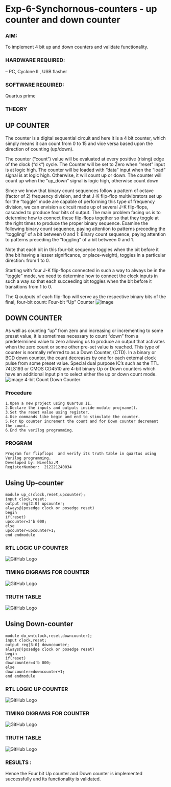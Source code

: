 # Exp-6-Synchornous-counters - up counter and down counter 
### AIM: 
To implement 4 bit up and down counters and validate  functionality.
### HARDWARE REQUIRED:  
– PC, Cyclone II , USB flasher
### SOFTWARE REQUIRED:  
 Quartus prime
### THEORY 

## UP COUNTER 
The counter is a digital sequential circuit and here it is a 4 bit counter, which simply means it can count from 0 to 15 and vice versa based upon the direction of counting (up/down). 

The counter (“count“) value will be evaluated at every positive (rising) edge of the clock (“clk“) cycle.
The Counter will be set to Zero when “reset” input is at logic high.
The counter will be loaded with “data” input when the “load” signal is at logic high. Otherwise, it will count up or down.
The counter will count up when the “up_down” signal is logic high, otherwise count down

Since we know that binary count sequences follow a pattern of octave (factor of 2) frequency division, and that J-K flip-flop multivibrators set up for the “toggle” mode are capable of performing this type of frequency division, we can envision a circuit made up of several J-K flip-flops, cascaded to produce four bits of output.
The main problem facing us is to determine how to connect these flip-flops together so that they toggle at the right times to produce the proper binary sequence.
Examine the following binary count sequence, paying attention to patterns preceding the “toggling” of a bit between 0 and 1:
Binary count sequence, paying attention to patterns preceding the “toggling” of a bit between 0 and 1.

Note that each bit in this four-bit sequence toggles when the bit before it (the bit having a lesser significance, or place-weight), toggles in a particular direction: from 1 to 0.

Starting with four J-K flip-flops connected in such a way to always be in the “toggle” mode, we need to determine how to connect the clock inputs in such a way so that each succeeding bit toggles when the bit before it transitions from 1 to 0.

The Q outputs of each flip-flop will serve as the respective binary bits of the final, four-bit count:
Four-bit “Up” Counter
![image](https://user-images.githubusercontent.com/36288975/169644758-b2f4339d-9532-40c5-af40-8f4f8c942e2c.png)
## DOWN COUNTER 

As well as counting “up” from zero and increasing or incrementing to some preset value, it is sometimes necessary to count “down” from a predetermined value to zero allowing us to produce an output that activates when the zero count or some other pre-set value is reached.
This type of counter is normally referred to as a Down Counter, (CTD). In a binary or BCD down counter, the count decreases by one for each external clock pulse from some preset value. Special dual purpose IC’s such as the TTL 74LS193 or CMOS CD4510 are 4-bit binary Up or Down counters which have an additional input pin to select either the up or down count mode.
![image](https://user-images.githubusercontent.com/36288975/169644844-1a14e123-7228-4ed8-81a9-eb937dff4ac8.png)
4-bit Count Down Counter
### Procedure
~~~
1.Open a new project using Quartus II.
2.Declare the inputs and outputs inside module projname().
3.Set the reset value using register.
4.Use commands like begin and end to stimulate the counter.
5.For Up counter increment the count and for Down counter decrement the count.
6.End the verilog programming.
~~~
### PROGRAM 
~~~
Program for flipflops  and verify its truth table in quartus using Verilog programming.
Developed by: Nivetha.M
RegisterNumber:  212221240034
~~~
## Using Up-counter
~~~
module up_c(clock,reset,upcounter);
input clock,reset;
output reg[2:0] upcounter;
always@(posedge clock or posedge reset)
begin
if(reset)
upcounter=3'b 000;
else
upcounter=upcounter+1;
end endmodule
~~~
### RTL LOGIC UP COUNTER   
![GitHub Logo](./up1.png)
### TIMING DIGRAMS FOR COUNTER  
![GitHub Logo](./time.png)
### TRUTH TABLE 
![GitHub Logo](./up.png)

## Using Down-counter
~~~
module do_wn(clock,reset,downcounter);
input clock,reset;
output reg[3:0] downcounter;
always@(posedge clock or posedge reset)
begin
if(reset)
downcounter=4'b 000;
else
downcounter=downcounter+1;
end endmodule
~~~
### RTL LOGIC UP COUNTER   
![GitHub Logo](./down1.png)
### TIMING DIGRAMS FOR COUNTER  
![GitHub Logo](./time1.png)
### TRUTH TABLE 
![GitHub Logo](./down.png)

### RESULTS :
Hence the Four bit Up counter and Down counter is implemented successfully and its functionality is validated.
